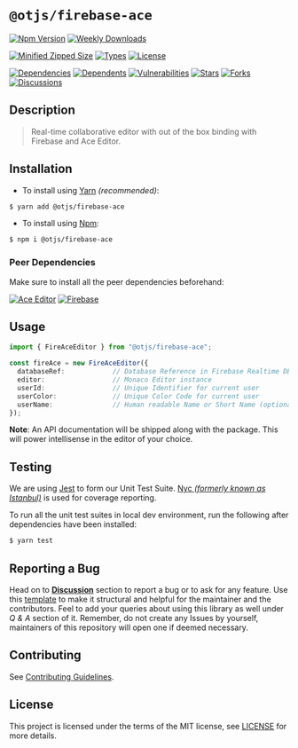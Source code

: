 # `@otjs/firebase-ace`

[![Npm Version](https://img.shields.io/npm/v/@otjs/firebase-ace)](https://www.npmjs.com/package/@otjs/firebase-ace)
[![Weekly Downloads](https://img.shields.io/npm/dw/@otjs/firebase-ace)](https://www.npmjs.com/package/@otjs/firebase-ace)

<!-- [![Minified Size](https://img.shields.io/bundlephobia/min/@otjs/firebase-ace)](https://www.npmjs.com/package/@otjs/firebase-ace) -->

[![Minified Zipped Size](https://img.shields.io/bundlephobia/minzip/@otjs/firebase-ace)](https://www.npmjs.com/package/@otjs/firebase-ace)
[![Types](https://img.shields.io/npm/types/@otjs/firebase-ace)](https://www.npmjs.com/package/@otjs/firebase-ace)
[![License](https://img.shields.io/npm/l/@otjs/firebase-ace)](https://github.com/Progyan1997/Operational-Transformation/blob/main/packages/firebase-ace/LICENSE)

<!-- [![Quality](https://img.shields.io/npms-io/quality-score/@otjs/firebase-ace)](https://www.npmjs.com/package/@otjs/firebase-ace) -->
<!-- [![Maintainance](https://img.shields.io/npms-io/maintenance-score/@otjs/firebase-ace)](https://www.npmjs.com/package/@otjs/firebase-ace) -->

[![Dependencies](https://img.shields.io/librariesio/release/npm/@otjs/firebase-ace)](https://www.npmjs.com/package/@otjs/firebase-ace)
[![Dependents](https://img.shields.io/librariesio/dependents/npm/@otjs/firebase-ace)](https://www.npmjs.com/package/@otjs/firebase-ace)
[![Vulnerabilities](https://img.shields.io/snyk/vulnerabilities/npm/@otjs/firebase-ace)](https://github.com/Progyan1997/Operational-Transformation/blob/main/.github/SECURITY.md)
[![Stars](https://img.shields.io/github/stars/Progyan1997/Operational-Transformation)](https://github.com/Progyan1997/Operational-Transformation)
[![Forks](https://img.shields.io/github/forks/Progyan1997/Operational-Transformation)](https://github.com/Progyan1997/Operational-Transformation)
[![Discussions](https://img.shields.io/github/discussions/Progyan1997/Operational-Transformation)](https://github.com/Progyan1997/Operational-Transformation/discussions)

## Description

> Real-time collaborative editor with out of the box binding with Firebase and Ace Editor.

## Installation

- To install using [Yarn](https://yarnpkg.com) _(recommended)_:

```sh
$ yarn add @otjs/firebase-ace
```

- To install using [Npm](https://www.npmjs.com):

```sh
$ npm i @otjs/firebase-ace
```

### Peer Dependencies

Make sure to install all the peer dependencies beforehand:

[![Ace Editor](https://img.shields.io/npm/v/ace-build?label=ace)](https://ace.c9.io)
[![Firebase](https://img.shields.io/npm/dependency-version/@otjs/firebase-ace/peer/firebase)](https://www.npmjs.com/package/firebase)

## Usage

```ts
import { FireAceEditor } from "@otjs/firebase-ace";

const fireAce = new FireAceEditor({
  databaseRef:            // Database Reference in Firebase Realtime DB
  editor:                 // Monaco Editor instance
  userId:                 // Unique Identifier for current user
  userColor:              // Unique Color Code for current user
  userName:               // Human readable Name or Short Name (optional)
});
```

**Note**: An API documentation will be shipped along with the package. This will power intellisense in the editor of your choice.

## Testing

We are using [Jest](https://jestjs.io) to form our Unit Test Suite. [Nyc _(formerly known as Istanbul)_](https://istanbul.js.org/) is used for coverage reporting.

To run all the unit test suites in local dev environment, run the following after dependencies have been installed:

```sh
$ yarn test
```

## Reporting a Bug

Head on to [**Discussion**](https://github.com/Progyan1997/Operational-Transformation/discussions) section to report a bug or to ask for any feature. Use this [template](https://github.com/Progyan1997/Operational-Transformation/discussions/30) to make it structural and helpful for the maintainer and the contributors. Feel to add your queries about using this library as well under _Q & A_ section of it. Remember, do not create any Issues by yourself, maintainers of this repository will open one if deemed necessary.

## Contributing

See [Contributing Guidelines](https://github.com/Progyan1997/Operational-Transformation/blob/main/.github/CONTRIBUTING.md).

## License

This project is licensed under the terms of the MIT license, see [LICENSE](https://github.com/Progyan1997/Operational-Transformation/blob/main/packages/firebase-ace/LICENSE) for more details.
